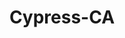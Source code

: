---
title: Cypress-CA
slug: cypress-ca
f_state:
- cms/state/california.md
f_locations:
- cms/payday-loan/all-checks-cashed-no-1-3742.md
- cms/payday-loan/area-check-cashing-center-4779.md
- cms/payday-loan/budgetline-cash-advance-5558.md
- cms/payday-loan/budgetline-cash-advance-5561.md
- cms/payday-loan/cash-plus-8272.md
- cms/payday-loan/check-into-cash-11583.md
- cms/payday-loan/check-into-cash-11635.md
- cms/payday-loan/check-into-cash-11636.md
- cms/payday-loan/check-into-cash-11637.md
updated-on: '2024-05-30T13:41:28.615Z'
created-on: '2024-05-30T13:41:28.615Z'
published-on: '2024-05-30T13:54:32.469Z'
f_city: Cypress
layout: '[city].html'
tags: city
---